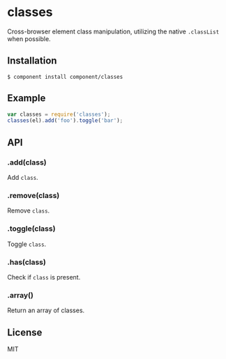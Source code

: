 
# classes

  Cross-browser element class manipulation, utilizing the native `.classList` when possible.

## Installation

```
$ component install component/classes
```

## Example

```js
var classes = require('classes');
classes(el).add('foo').toggle('bar');
```

## API

### .add(class)

  Add `class`.

### .remove(class)

  Remove `class`.

### .toggle(class)

  Toggle `class`.

### .has(class)

  Check if `class` is present.

### .array()

  Return an array of classes.

## License 

  MIT